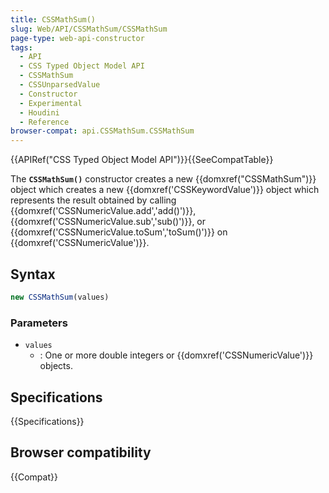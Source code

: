```yaml
---
title: CSSMathSum()
slug: Web/API/CSSMathSum/CSSMathSum
page-type: web-api-constructor
tags:
  - API
  - CSS Typed Object Model API
  - CSSMathSum
  - CSSUnparsedValue
  - Constructor
  - Experimental
  - Houdini
  - Reference
browser-compat: api.CSSMathSum.CSSMathSum
---
```


{{APIRef("CSS Typed Object Model API")}}{{SeeCompatTable}}

The **`CSSMathSum()`** constructor creates a
new {{domxref("CSSMathSum")}} object which creates a new {{domxref('CSSKeywordValue')}}
object which represents the result obtained by calling
{{domxref('CSSNumericValue.add','add()')}}, {{domxref('CSSNumericValue.sub','sub()')}},
or {{domxref('CSSNumericValue.toSum','toSum()')}} on {{domxref('CSSNumericValue')}}.

## Syntax

```js
new CSSMathSum(values)
```

### Parameters

- `values`
  - : One or more double integers or {{domxref('CSSNumericValue')}} objects.

## Specifications

{{Specifications}}

## Browser compatibility

{{Compat}}

